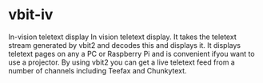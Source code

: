 # vbit-iv
In-vision teletext display
In vision teletext display. It takes the teletext stream generated by vbit2 and decodes this and displays it. It displays teletext pages on any a PC or Raspberry Pi and is convenient ifyou want to use a projector.
By using vbit2 you can get a live teletext feed from a number of channels including Teefax and Chunkytext.
